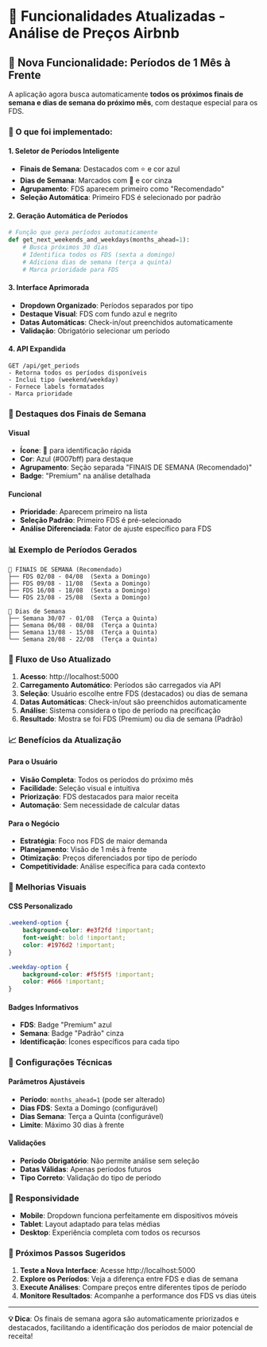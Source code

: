 # 🚀 Funcionalidades Atualizadas - Análise de Preços Airbnb

## 📅 Nova Funcionalidade: Períodos de 1 Mês à Frente

A aplicação agora busca automaticamente **todos os próximos finais de semana e dias de semana do próximo mês**, com destaque especial para os FDS.

### 🎯 O que foi implementado:

#### 1. **Seletor de Períodos Inteligente**
- **Finais de Semana**: Destacados com ⭐ e cor azul
- **Dias de Semana**: Marcados com 📅 e cor cinza
- **Agrupamento**: FDS aparecem primeiro como "Recomendado"
- **Seleção Automática**: Primeiro FDS é selecionado por padrão

#### 2. **Geração Automática de Períodos**
```python
# Função que gera períodos automaticamente
def get_next_weekends_and_weekdays(months_ahead=1):
    # Busca próximos 30 dias
    # Identifica todos os FDS (sexta a domingo)
    # Adiciona dias de semana (terça a quinta)
    # Marca prioridade para FDS
```

#### 3. **Interface Aprimorada**
- **Dropdown Organizado**: Períodos separados por tipo
- **Destaque Visual**: FDS com fundo azul e negrito
- **Datas Automáticas**: Check-in/out preenchidos automaticamente
- **Validação**: Obrigatório selecionar um período

#### 4. **API Expandida**
```
GET /api/get_periods
- Retorna todos os períodos disponíveis
- Inclui tipo (weekend/weekday)
- Fornece labels formatados
- Marca prioridade
```

### 🌟 Destaques dos Finais de Semana

#### Visual
- **Ícone**: 🌟 para identificação rápida
- **Cor**: Azul (#007bff) para destaque
- **Agrupamento**: Seção separada "FINAIS DE SEMANA (Recomendado)"
- **Badge**: "Premium" na análise detalhada

#### Funcional
- **Prioridade**: Aparecem primeiro na lista
- **Seleção Padrão**: Primeiro FDS é pré-selecionado
- **Análise Diferenciada**: Fator de ajuste específico para FDS

### 📊 Exemplo de Períodos Gerados

```
🌟 FINAIS DE SEMANA (Recomendado)
├── FDS 02/08 - 04/08  (Sexta a Domingo)
├── FDS 09/08 - 11/08  (Sexta a Domingo)
├── FDS 16/08 - 18/08  (Sexta a Domingo)
└── FDS 23/08 - 25/08  (Sexta a Domingo)

📅 Dias de Semana
├── Semana 30/07 - 01/08  (Terça a Quinta)
├── Semana 06/08 - 08/08  (Terça a Quinta)
├── Semana 13/08 - 15/08  (Terça a Quinta)
└── Semana 20/08 - 22/08  (Terça a Quinta)
```

### 🔄 Fluxo de Uso Atualizado

1. **Acesso**: http://localhost:5000
2. **Carregamento Automático**: Períodos são carregados via API
3. **Seleção**: Usuário escolhe entre FDS (destacados) ou dias de semana
4. **Datas Automáticas**: Check-in/out são preenchidos automaticamente
5. **Análise**: Sistema considera o tipo de período na precificação
6. **Resultado**: Mostra se foi FDS (Premium) ou dia de semana (Padrão)

### 📈 Benefícios da Atualização

#### Para o Usuário
- **Visão Completa**: Todos os períodos do próximo mês
- **Facilidade**: Seleção visual e intuitiva
- **Priorização**: FDS destacados para maior receita
- **Automação**: Sem necessidade de calcular datas

#### Para o Negócio
- **Estratégia**: Foco nos FDS de maior demanda
- **Planejamento**: Visão de 1 mês à frente
- **Otimização**: Preços diferenciados por tipo de período
- **Competitividade**: Análise específica para cada contexto

### 🎨 Melhorias Visuais

#### CSS Personalizado
```css
.weekend-option {
    background-color: #e3f2fd !important;
    font-weight: bold !important;
    color: #1976d2 !important;
}

.weekday-option {
    background-color: #f5f5f5 !important;
    color: #666 !important;
}
```

#### Badges Informativos
- **FDS**: Badge "Premium" azul
- **Semana**: Badge "Padrão" cinza
- **Identificação**: Ícones específicos para cada tipo

### 🔧 Configurações Técnicas

#### Parâmetros Ajustáveis
- **Período**: `months_ahead=1` (pode ser alterado)
- **Dias FDS**: Sexta a Domingo (configurável)
- **Dias Semana**: Terça a Quinta (configurável)
- **Limite**: Máximo 30 dias à frente

#### Validações
- **Período Obrigatório**: Não permite análise sem seleção
- **Datas Válidas**: Apenas períodos futuros
- **Tipo Correto**: Validação do tipo de período

### 📱 Responsividade

- **Mobile**: Dropdown funciona perfeitamente em dispositivos móveis
- **Tablet**: Layout adaptado para telas médias
- **Desktop**: Experiência completa com todos os recursos

### 🚀 Próximos Passos Sugeridos

1. **Teste a Nova Interface**: Acesse http://localhost:5000
2. **Explore os Períodos**: Veja a diferença entre FDS e dias de semana
3. **Execute Análises**: Compare preços entre diferentes tipos de período
4. **Monitore Resultados**: Acompanhe a performance dos FDS vs dias úteis

---

**💡 Dica**: Os finais de semana agora são automaticamente priorizados e destacados, facilitando a identificação dos períodos de maior potencial de receita!